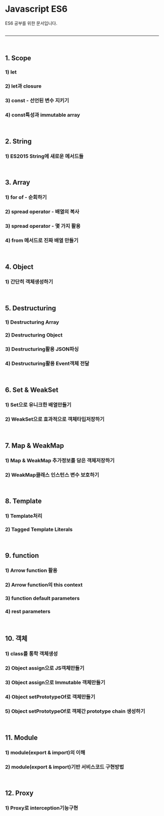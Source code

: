 # Javascript ES6
ES6 공부를 위한 문서입니다.</br>
<br>

<hr>

<br>

## 1. Scope
### 1) let
### 2) let과 closure
### 3) const - 선언된 변수 지키기
### 4) const특성과 immutable array

<br>

## 2. String
### 1) ES2015 String에 새로운 메서드들

<br>

## 3. Array
### 1) for of - 순회하기
### 2) spread operator - 배열의 복사
### 3) spread operator - 몇 가지 활용
### 4) from 메서드로 진짜 배열 만들기

<br>

## 4. Object
### 1) 간단히 객체생성하기

<br>

## 5. Destructuring
### 1) Destructuring Array
### 2) Destructuring Object
### 3) Destructuring활용 JSON파싱
### 4) Destructuring활용 Event객체 전달

<br>

## 6. Set & WeakSet
### 1) Set으로 유니크한 배열만들기
### 2) WeakSet으로 효과적으로 객체타입저장하기

<br>

## 7. Map & WeakMap
### 1) Map & WeakMap 추가정보를 담은 객체저장하기
### 2) WeakMap클래스 인스턴스 변수 보호하기

<br>

## 8. Template
### 1) Template처리
### 2) Tagged Template Literals

<br>

## 9. function
### 1) Arrow function 활용
### 2) Arrow function의 this context
### 3) function default parameters
### 4) rest parameters

<br>

## 10. 객체
### 1) class를 통학 객체생성
### 2) Object assign으로 JS객체만들기
### 3) Object assign으로 Immutable 객체만들기
### 4) Object setPrototypeOf로 객체만들기
### 5) Object setPrototypeOf로 객체간 prototype chain 생성하기

<br>

## 11. Module
### 1) module(export & import)의 이해
### 2) module(export & import)기반 서비스코드 구현방법

<br>

## 12. Proxy
### 1) Proxy로 interception기능구현

